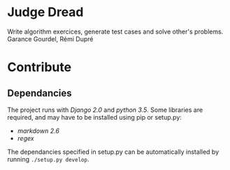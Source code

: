Judge Dread
===========

Write algorithm exercices, generate test cases and solve other's problems.
Garance Gourdel, Rémi Dupré


# Contribute

## Dependancies
The project runs with *Django 2.0* and *python 3.5*.
Some libraries are required, and may have to be installed using pip or setup.py:
 - *markdown 2.6*
 - *regex*

The dependancies specified in setup.py can be automatically installed by running `./setup.py develop`.
